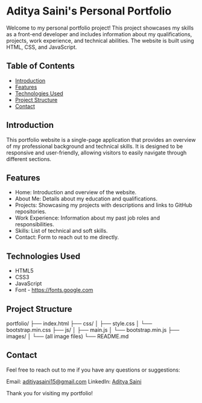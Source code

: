 # Aditya Saini's Personal Portfolio

Welcome to my personal portfolio project! This project showcases my skills as a front-end developer and includes information about my qualifications, projects, work experience, and technical abilities. The website is built using HTML, CSS, and JavaScript.

## Table of Contents

- [Introduction](#introduction)
- [Features](#features)
- [Technologies Used](#technologies-used)
- [Project Structure](#project-structure)
- [Contact](#contact)

## Introduction

This portfolio website is a single-page application that provides an overview of my professional background and technical skills. It is designed to be responsive and user-friendly, allowing visitors to easily navigate through different sections.

## Features

- Home: Introduction and overview of the website.
- About Me: Details about my education and qualifications.
- Projects: Showcasing my projects with descriptions and links to GitHub repositories.
- Work Experience: Information about my past job roles and responsibilities.
- Skills: List of technical and soft skills.
- Contact: Form to reach out to me directly.

## Technologies Used

- HTML5
- CSS3
- JavaScript
- Font - https://fonts.google.com

## Project Structure
portfolio/
├── index.html
├── css/
│   ├── style.css
│   └── bootstrap.min.css
├── js/
│   ├── main.js
│   └── bootstrap.min.js
├── images/
│   └── (all image files)
└── README.md

## Contact

Feel free to reach out to me if you have any questions or suggestions:

Email: aditiyasaini15@gmail.com
LinkedIn: [Aditya Saini](https://www.linkedin.com/in/aditiya-saini)

Thank you for visiting my portfolio!
